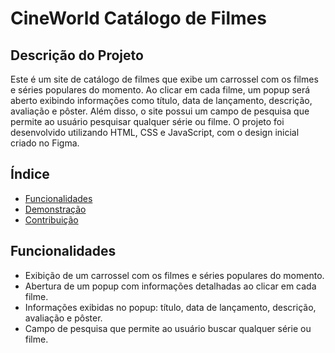 # CineWorld Catálogo de Filmes

## Descrição do Projeto
Este é um site de catálogo de filmes que exibe um carrossel com os filmes e séries populares do momento. Ao clicar em cada filme, um popup será aberto exibindo informações como título, data de lançamento, descrição, avaliação e pôster. Além disso, o site possui um campo de pesquisa que permite ao usuário pesquisar qualquer série ou filme. O projeto foi desenvolvido utilizando HTML, CSS e JavaScript, com o design inicial criado no Figma.

## Índice
- [Funcionalidades](#funcionalidades)
- [Demonstração](#demonstração)
- [Contribuição](#contribuição)

## Funcionalidades
- Exibição de um carrossel com os filmes e séries populares do momento.
- Abertura de um popup com informações detalhadas ao clicar em cada filme.
- Informações exibidas no popup: título, data de lançamento, descrição, avaliação e pôster.
- Campo de pesquisa que permite ao usuário buscar qualquer série ou filme.